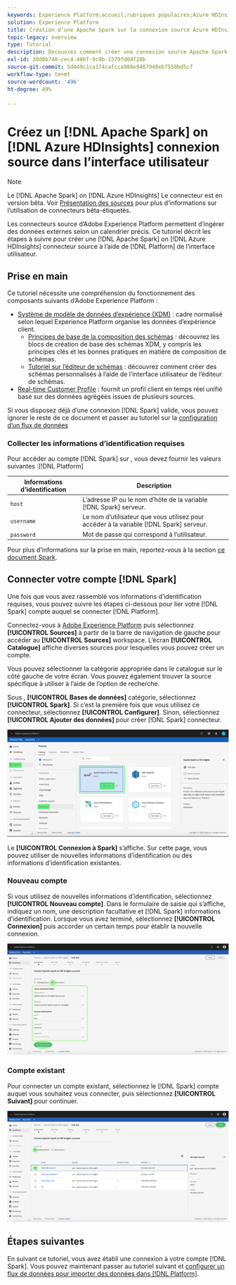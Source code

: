 ```yaml
---
keywords: Experience Platform;accueil;rubriques populaires;Azure HDInsights;Apache Spark
solution: Experience Platform
title: Création d’une Apache Spark sur la connexion source Azure HDInsights dans l’interface utilisateur
topic-legacy: overview
type: Tutorial
description: Découvrez comment créer une connexion source Apache Spark sur Azure HDInsights à l’aide de l’interface utilisateur de Adobe Experience Platform.
exl-id: 30d0b740-cec4-486f-9c9b-1579fd04f28b
source-git-commit: 5d449c1ca174cafcca988e9487940eb7550bd5cf
workflow-type: tm+mt
source-wordcount: '496'
ht-degree: 49%

---
```


# Créez un [!DNL Apache Spark] on [!DNL Azure HDInsights] connexion source dans l’interface utilisateur

>[!NOTE]
>
> Le [!DNL Apache Spark] on [!DNL Azure HDInsights] Le connecteur est en version bêta. Voir [Présentation des sources](../../../../home.md#terms-and-conditions) pour plus d’informations sur l’utilisation de connecteurs bêta-étiquetés.

Les connecteurs source d’Adobe Experience Platform permettent d’ingérer des données externes selon un calendrier précis. Ce tutoriel décrit les étapes à suivre pour créer une [!DNL Apache Spark] on [!DNL Azure HDInsights] connecteur source à l’aide de [!DNL Platform] de l’interface utilisateur.

## Prise en main

Ce tutoriel nécessite une compréhension du fonctionnement des composants suivants d’Adobe Experience Platform :

* [Système de modèle de données d’expérience (XDM)](../../../../../xdm/home.md) : cadre normalisé selon lequel Experience Platform organise les données d’expérience client.
   * [Principes de base de la composition des schémas](../../../../../xdm/schema/composition.md) : découvrez les blocs de création de base des schémas XDM, y compris les principes clés et les bonnes pratiques en matière de composition de schémas.
   * [Tutoriel sur l’éditeur de schémas](../../../../../xdm/tutorials/create-schema-ui.md) : découvrez comment créer des schémas personnalisés à l’aide de l’interface utilisateur de l’éditeur de schémas.
* [Real-time Customer Profile](../../../../../profile/home.md) : fournit un profil client en temps réel unifié basé sur des données agrégées issues de plusieurs sources.

Si vous disposez déjà d’une connexion [!DNL Spark] valide, vous pouvez ignorer le reste de ce document et passer au tutoriel sur la [configuration d’un flux de données](../../dataflow/databases.md)

### Collecter les informations d’identification requises

Pour accéder au compte [!DNL Spark] sur , vous devez fournir les valeurs suivantes :[!DNL Platform]

| Informations d’identification | Description |
| ---------- | ----------- |
| `host` | L’adresse IP ou le nom d’hôte de la variable [!DNL Spark] serveur. |
| `username` | Le nom d’utilisateur que vous utilisez pour accéder à la variable [!DNL Spark] serveur. |
| `password` | Mot de passe qui correspond à l’utilisateur. |

Pour plus d’informations sur la prise en main, reportez-vous à la section [ce document Spark](https://docs.microsoft.com/en-us/azure/hdinsight/spark/apache-spark-overview).

## Connecter votre compte [!DNL Spark]

Une fois que vous avez rassemblé vos informations d’identification requises, vous pouvez suivre les étapes ci-dessous pour lier votre [!DNL Spark] compte auquel se connecter [!DNL Platform].

Connectez-vous à [Adobe Experience Platform](https://platform.adobe.com) puis sélectionnez **[!UICONTROL Sources]** à partir de la barre de navigation de gauche pour accéder au **[!UICONTROL Sources]** workspace. L’écran **[!UICONTROL Catalogue]** affiche diverses sources pour lesquelles vous pouvez créer un compte.

Vous pouvez sélectionner la catégorie appropriée dans le catalogue sur le côté gauche de votre écran. Vous pouvez également trouver la source spécifique à utiliser à l’aide de l’option de recherche.

Sous , **[!UICONTROL Bases de données]** catégorie, sélectionnez **[!UICONTROL Spark]**. Si c’est la première fois que vous utilisez ce connecteur, sélectionnez **[!UICONTROL Configurer]**. Sinon, sélectionnez **[!UICONTROL Ajouter des données]** pour créer [!DNL Spark] connecteur.

![catalogue](../../../../images/tutorials/create/spark/catalog.png)

Le **[!UICONTROL Connexion à Spark]** s’affiche. Sur cette page, vous pouvez utiliser de nouvelles informations d’identification ou des informations d’identification existantes.

### Nouveau compte

Si vous utilisez de nouvelles informations d’identification, sélectionnez **[!UICONTROL Nouveau compte]**. Dans le formulaire de saisie qui s’affiche, indiquez un nom, une description facultative et [!DNL Spark] informations d’identification. Lorsque vous avez terminé, sélectionnez **[!UICONTROL Connexion]** puis accorder un certain temps pour établir la nouvelle connexion.

![nouveau](../../../../images/tutorials/create/spark/new.png)

### Compte existant

Pour connecter un compte existant, sélectionnez le [!DNL Spark] compte auquel vous souhaitez vous connecter, puis sélectionnez **[!UICONTROL Suivant]** pour continuer.

![existant](../../../../images/tutorials/create/spark/existing.png)

## Étapes suivantes

En suivant ce tutoriel, vous avez établi une connexion à votre compte [!DNL Spark]. Vous pouvez maintenant passer au tutoriel suivant et [configurer un flux de données pour importer des données dans [!DNL Platform]](../../dataflow/databases.md).

